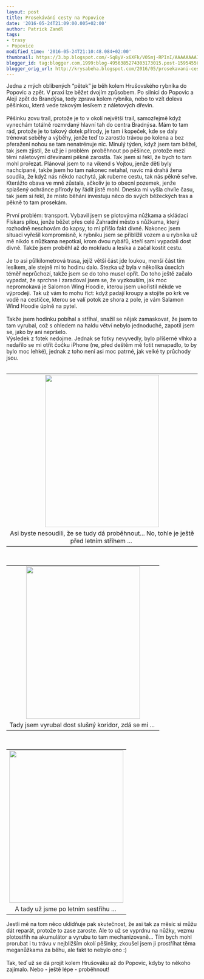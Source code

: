 ```yaml
---
layout: post
title: Prosekávání cesty na Popovice
date: '2016-05-24T21:09:00.005+02:00'
author: Patrick Zandl
tags:
- trasy
- Popovice
modified_time: '2016-05-24T21:10:48.084+02:00'
thumbnail: https://3.bp.blogspot.com/-Sq8yV-x6XFk/V0Smj-RPInI/AAAAAAAAIUg/pwShRLLjx8ESSomDfcm-Io8jkScWal0MACLcB/s72-c/IMG_0530.jpg
blogger_id: tag:blogger.com,1999:blog-4956385274303173015.post-1595455603692130388
blogger_orig_url: http://krysabeha.blogspot.com/2016/05/prosekavani-cesty-na-popovice.html
---
```


Jedna z mých oblíbených “pětek” je běh kolem Hrušovského rybníka do Popovic a zpět. V praxi lze běžet dvojím způsobem. Po silnici  do Popovic a Alejí zpět do Brandýsa, tedy zprava kolem rybníka, nebo to vzít doleva pěšinkou, která vede takovým lesíkem z náletových dřevin.<br /><br />Pěšinku zovu trail, protože je to v okolí největší trail, samozřejmě když vynechám totálně rozmrdaný hlavní tah do centra Bradnýsa. Mám to tam rád, protože je to takový dotek přírody, je tam i kopeček, kde se daly trénovat seběhy a výběhy, jenže teď to zarostlo trávou po kolena a bez přeražení nohou se tam nenatrénuje nic. Minulý týden, když jsem tam běžel, tak jsem zjistil, že už je i problém &nbsp;proběhnout po pěšince, protože mezi těmi náletovými dřevinami pěkně zarostla. Tak jsem si řekl, že bych to tam mohl prořezat. Plánoval jsem to na víkend s Vojtou, jenže děti byly nachcípané, takže jsem ho tam nakonec netahal, navíc má drahá žena soudila, že když nás někdo nachytá, jak rubeme cestu, tak nás pěkně seřve. Kterážto obava ve mně zůstala, ačkoliv je to obecní pozemek, jenže splašený ochránce přírody by řádit jistě mohl. Dneska mi vyšla chvíle času, tak jsem si řekl, že místo běhání investuju něco do svých běžeckých tras a pěkně to tam prosekám.<br /><br />První problém: transport. Vybavil jsem se plotovýma nůžkama a skládací Fiskars pilou, jenže běžet přes celé Zahradní město s nůžkama, který rozhodně neschovám do kapsy, to mi přišlo fakt divné. Nakonec jsem situaci vyřešil kompromisně, k rybníku jsem se přiblížil vozem a u rybníka už mě nikdo s nůžkama nepotkal, krom dvou rybářů, kteří sami vypadali dost divně. Takže jsem proběhl až do mokřadu a lesíka a začal kostit cestu.<br /><br />Je to asi půlkilometrová trasa, jejíž větší část jde loukou, menší část tím lesíkem, ale stejně mi to hodinu dalo. Stezka už byla v několika úsecích téměř neprůchozí, takže jsem se do toho musel opřít. Do toho ještě začalo vypadat, že sprchne i zaradoval jsem se, že vyzkouším, jak moc nepromokavá je Salomon Wing Hoodie, kterou jsem ukořistil někde ve výprodeji. Tak už vám to mohu říct: když padají kroupy a stojíte po krk ve vodě na cestičce, kterou se valí potok ze shora z pole, je vám Salamon Wind Hoodie úplně na pytel.<br /><br />Takže jsem hodinku pobíhal a stříhal, snažil se nějak zamaskovat, že jsem to tam vyrubal, což s ohledem na haldu větví nebylo jednoduché, zapotil jsem se, jako by ani nepršelo.<br />Výsledek z fotek nedojme. Jednak se fotky nevyvedly, bylo příšerné vlhko a nedařilo se mi otřít čočku iPhone (ne, před deštěm mě fotit nenapadlo, to by bylo moc lehké), jednak z toho není asi moc patrné, jak velké ty průchody jsou.<br /><br /><table align="center" cellpadding="0" cellspacing="0" class="tr-caption-container" style="margin-left: auto; margin-right: auto; text-align: center;"><tbody><tr><td style="text-align: center;"><a href="https://3.bp.blogspot.com/-Sq8yV-x6XFk/V0Smj-RPInI/AAAAAAAAIUg/pwShRLLjx8ESSomDfcm-Io8jkScWal0MACLcB/s1600/IMG_0530.jpg" imageanchor="1" style="margin-left: auto; margin-right: auto;"><img border="0" height="400" src="https://3.bp.blogspot.com/-Sq8yV-x6XFk/V0Smj-RPInI/AAAAAAAAIUg/pwShRLLjx8ESSomDfcm-Io8jkScWal0MACLcB/s400/IMG_0530.jpg" width="300" /></a></td></tr><tr><td class="tr-caption" style="text-align: center;">Asi byste nesoudili, že se tudy dá proběhnout... No, tohle je ještě před letním střihem ...&nbsp;</td></tr></tbody></table><br /><table align="center" cellpadding="0" cellspacing="0" class="tr-caption-container" style="margin-left: auto; margin-right: auto; text-align: center;"><tbody><tr><td style="text-align: center;"><a href="https://4.bp.blogspot.com/-NuEGhZ0BqW8/V0Smj3GrMBI/AAAAAAAAIUc/MLBtrFXwPK0vcJMu6Buhkicg5ceqCauwgCLcB/s1600/IMG_0533.jpg" imageanchor="1" style="margin-left: auto; margin-right: auto;"><img border="0" height="400" src="https://4.bp.blogspot.com/-NuEGhZ0BqW8/V0Smj3GrMBI/AAAAAAAAIUc/MLBtrFXwPK0vcJMu6Buhkicg5ceqCauwgCLcB/s400/IMG_0533.jpg" width="300" /></a></td></tr><tr><td class="tr-caption" style="text-align: center;">Tady jsem vyrubal dost slušný koridor, zdá se mi ...&nbsp;</td></tr></tbody></table><br /><table align="center" cellpadding="0" cellspacing="0" class="tr-caption-container" style="margin-left: auto; margin-right: auto; text-align: center;"><tbody><tr><td style="text-align: center;"><a href="https://4.bp.blogspot.com/-gDqTxbdC44I/V0Smj1NxyiI/AAAAAAAAIUk/ngYVAqrwQV0Kyil4zGBvheVdL6UgyTz3QCLcB/s1600/IMG_0574.jpg" imageanchor="1" style="margin-left: auto; margin-right: auto;"><img border="0" height="400" src="https://4.bp.blogspot.com/-gDqTxbdC44I/V0Smj1NxyiI/AAAAAAAAIUk/ngYVAqrwQV0Kyil4zGBvheVdL6UgyTz3QCLcB/s400/IMG_0574.jpg" width="300" /></a></td></tr><tr><td class="tr-caption" style="text-align: center;">A tady už jsme po letním sestřihu ...&nbsp;</td></tr></tbody></table>Jestli mě na tom něco uklidňuje pak skutečnost, že asi tak za měsíc si můžu dát reparát, protože to zase zaroste. Ale to už se vyprdnu na nůžky, vezmu plotostřih na akumulátor a vyrubu to tam mechanizovaně… Tím bych mohl prorubat i tu trávu v nejbližším okolí pěšinky, zkoušel jsem ji prostříhat těma meganůžkama za běhu, ale fakt to nebylo ono :)<br /><br />Tak, teď už se dá projít kolem Hrušováku až do Popovic, kdyby to někoho zajímalo. Nebo - ještě lépe - proběhnout! 
